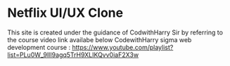 # Netflix UI/UX Clone 
This site is created under the guidance of CodwithHarry Sir by referring to the course video link availabe below
CodewithHarry sigma web development course : https://www.youtube.com/playlist?list=PLu0W_9lII9agq5TrH9XLIKQvv0iaF2X3w
